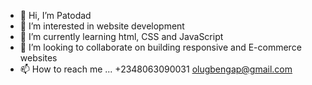 - 👋 Hi, I’m Patodad
- 👀 I’m interested in website development
- 🌱 I’m currently learning html, CSS and JavaScript
- 💞️ I’m looking to collaborate on building responsive and E-commerce websites
- 📫 How to reach me ...
+2348063090031
olugbengap@gmail.com
<!---
Patodad/Intro is a ✨ special ✨ repository because its `README.md` (this file) appears on your GitHub profile.
You can click the Preview link to take a look at your changes.
--->
